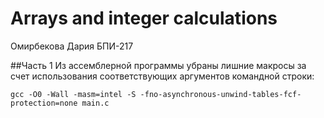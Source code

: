 # Arrays and integer calculations
Омирбекова Дария БПИ-217

##Часть 1
Из ассемблерной программы убраны лишние макросы за счет использования соответствующих аргументов командной строки:
```
gcc -O0 -Wall -masm=intel -S -fno-asynchronous-unwind-tables-fcf-protection=none main.c
```
